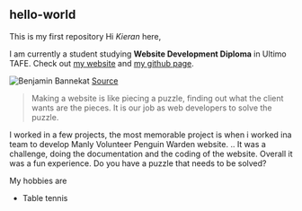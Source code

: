## hello-world
This is my first repository
Hi _Kieran_ here,

I am currently a student studying **Website Development Diploma** in Ultimo TAFE. Check out [my website] and [my github page].

[my github page]: https://github.com/kicho1997
[my website]:https://kierancho.wordpress.com

![Benjamin Bannekat](https://octodex.github.com/images/bannekat.png)
[Source](https://octodex.github.com/images/bannekat.png)

> Making a website is like piecing a puzzle, finding out what the client wants are the pieces.
It is our job as web developers to solve the puzzle.

I worked in a few projects, the most memorable project is when i worked ina team to develop Manly Volunteer Penguin Warden website. .. It was a challenge, doing the documentation and the coding of the website. Overall it was a fun experience. Do you have a puzzle that needs to be solved?

My hobbies are
* Table tennis
